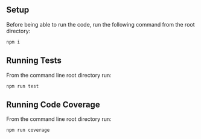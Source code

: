 ## Setup
Before being able to run the code, run the following command from the root directory: 

```
npm i
```

## Running Tests
From the command line root directory run: 
```
npm run test
```

## Running Code Coverage
From the command line root directory run: 
```
npm run coverage
```

